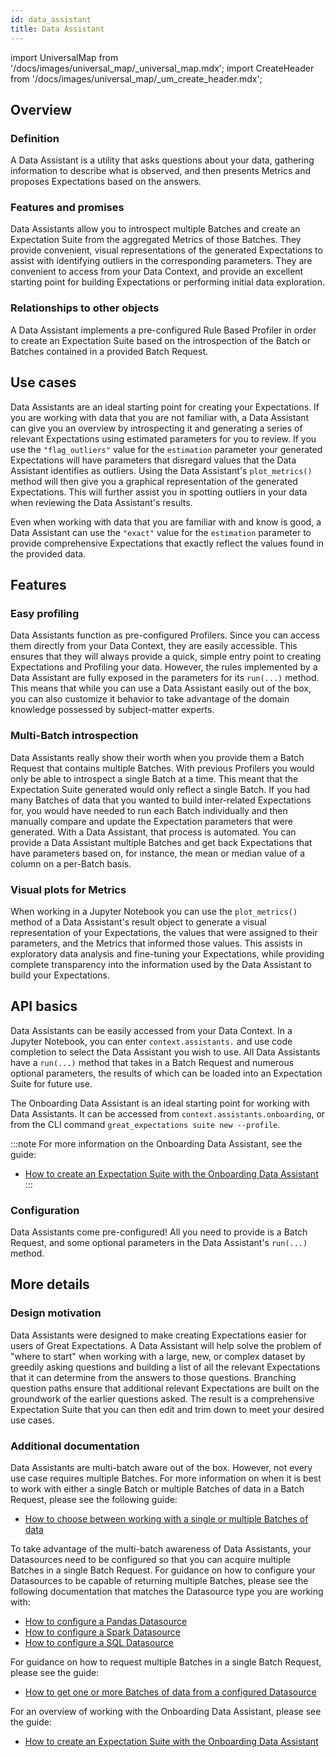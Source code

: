 ```yaml
---
id: data_assistant
title: Data Assistant
---
```

import UniversalMap from '/docs/images/universal_map/_universal_map.mdx';
import CreateHeader from '/docs/images/universal_map/_um_create_header.mdx';

<UniversalMap setup='inactive' connect='inactive' create='active' validate='inactive'/>

## Overview

### Definition

A Data Assistant is a utility that asks questions about your data, gathering information to describe what is observed, and then presents Metrics and proposes Expectations based on the answers.

### Features and promises

Data Assistants allow you to introspect multiple Batches and create an Expectation Suite from the aggregated Metrics of those Batches.  They provide convenient, visual representations of the generated Expectations to assist with identifying outliers in the corresponding parameters.  They are convenient to access from your Data Context, and provide an excellent starting point for building Expectations or performing initial data exploration.

### Relationships to other objects

A Data Assistant implements a pre-configured Rule Based Profiler in order to create an Expectation Suite based on the introspection of the Batch or Batches contained in a provided Batch Request.

## Use cases

<CreateHeader/>

Data Assistants are an ideal starting point for creating your Expectations.  If you are working with data that you are not familiar with, a Data Assistant can give you an overview by introspecting it and generating a series of relevant Expectations using estimated parameters for you to review. If you use the `"flag_outliers"` value for the `estimation` parameter your generated Expectations will have parameters that disregard values that the Data Assistant identifies as outliers. Using the Data Assistant's `plot_metrics()` method will then give you a graphical representation of the generated Expectations.  This will further assist you in spotting outliers in your data when reviewing the Data Assistant's results.

Even when working with data that you are familiar with and know is good, a Data Assistant can use the `"exact"` value for the `estimation` parameter to provide comprehensive Expectations that exactly reflect the values found in the provided data.

## Features

### Easy profiling

Data Assistants function as pre-configured Profilers.  Since you can access them directly from your Data Context, they are easily accessible.  This ensures that they will always provide a quick, simple entry point to creating Expectations and Profiling your data.  However, the rules implemented by a Data Assistant are fully exposed in the parameters for its `run(...)` method.  This means that while you can use a Data Assistant easily out of the box, you can also customize it behavior to take advantage of the domain knowledge possessed by subject-matter experts.

### Multi-Batch introspection

Data Assistants really show their worth when you provide them a Batch Request that contains multiple Batches.  With previous Profilers you would only be able to introspect a single Batch at a time.  This meant that the Expectation Suite generated would only reflect a single Batch.  If you had many Batches of data that you wanted to build inter-related Expectations for, you would have needed to run each Batch individually and then manually compare and update the Expectation parameters that were generated.  With a Data Assistant, that process is automated.  You can provide a Data Assistant multiple Batches and get back Expectations that have parameters based on, for instance, the mean or median value of a column on a per-Batch basis. 

### Visual plots for Metrics

 When working in a Jupyter Notebook you can use the `plot_metrics()` method of a Data Assistant's result object to generate a visual representation of your Expectations, the values that were assigned to their parameters, and the Metrics that informed those values.  This assists in exploratory data analysis and fine-tuning your Expectations, while providing complete transparency into the information used by the Data Assistant to build your Expectations.

## API basics

Data Assistants can be easily accessed from your Data Context.  In a Jupyter Notebook, you can enter `context.assistants.` and use code completion to select the Data Assistant you wish to use.  All Data Assistants have a `run(...)` method that takes in a Batch Request and numerous optional parameters, the results of which can be loaded into an Expectation Suite for future use.

The Onboarding Data Assistant is an ideal starting point for working with Data Assistants.  It can be accessed from `context.assistants.onboarding`, or from the CLI command `great_expectations suite new --profile`.

:::note For more information on the Onboarding Data Assistant, see the guide:
- [How to create an Expectation Suite with the Onboarding Data Assistant](../guides/expectations/data_assistants/how_to_create_an_expectation_suite_with_the_onboarding_data_assistant.md)
:::

### Configuration

Data Assistants come pre-configured!  All you need to provide is a Batch Request, and some optional parameters in the Data Assistant's `run(...)` method.

## More details

### Design motivation

Data Assistants were designed to make creating Expectations easier for users of Great Expectations.  A Data Assistant will help solve the problem of "where to start" when working with a large, new, or complex dataset by greedily asking questions and building a list of all the relevant Expectations that it can determine from the answers to those questions.  Branching question paths ensure that additional relevant Expectations are built on the groundwork of the earlier questions asked.  The result is a comprehensive Expectation Suite that you can then edit and trim down to meet your desired use cases.

### Additional documentation

Data Assistants are multi-batch aware out of the box.  However, not every use case requires multiple Batches.  For more information on when it is best to work with either a single Batch or multiple Batches of data in a Batch Request, please see the following guide:
- [How to choose between working with a single or multiple Batches of data](../guides/connecting_to_your_data/how_to_choose_between_working_with_a_single_or_multiple_batches_of_data.md)

To take advantage of the multi-batch awareness of Data Assistants, your Datasources need to be configured so that you can acquire multiple Batches in a single Batch Request.  For guidance on how to configure your Datasources to be capable of returning multiple Batches, please see the following documentation that matches the Datasource type you are working with:
- [How to configure a Pandas Datasource](../guides/connecting_to_your_data/datasource_configuration/how_to_configure_a_pandas_datasource.md)
- [How to configure a Spark Datasource](../guides/connecting_to_your_data/datasource_configuration/how_to_configure_a_spark_datasource.md)
- [How to configure a SQL Datasource](../guides/connecting_to_your_data/datasource_configuration/how_to_configure_a_sql_datasource.md)

For guidance on how to request multiple Batches in a single Batch Request, please see the guide:
- [How to get one or more Batches of data from a configured Datasource](../guides/connecting_to_your_data/how_to_get_one_or_more_batches_of_data_from_a_configured_datasource.md)

For an overview of working with the Onboarding Data Assistant, please see the guide:
- [How to create an Expectation Suite with the Onboarding Data Assistant](../guides/expectations/data_assistants/how_to_create_an_expectation_suite_with_the_onboarding_data_assistant.md)